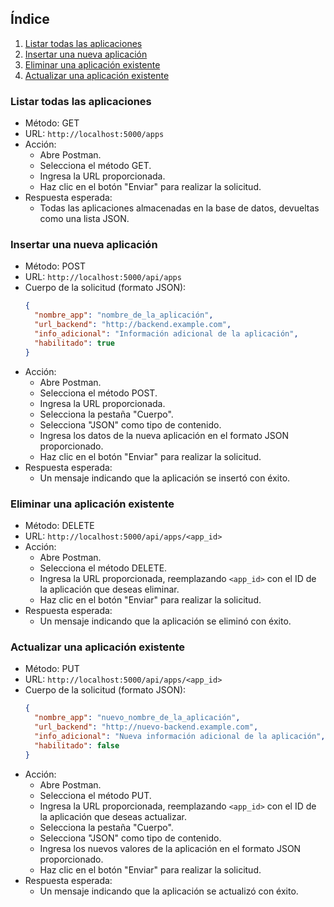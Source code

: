 ## Índice

1. [Listar todas las aplicaciones](#listar-todas-las-aplicaciones)
2. [Insertar una nueva aplicación](#insertar-una-nueva-aplicación)
3. [Eliminar una aplicación existente](#eliminar-una-aplicación-existente)
4. [Actualizar una aplicación existente](#actualizar-una-aplicación-existente)

### Listar todas las aplicaciones

- Método: GET
- URL: `http://localhost:5000/apps`
- Acción:
  - Abre Postman.
  - Selecciona el método GET.
  - Ingresa la URL proporcionada.
  - Haz clic en el botón "Enviar" para realizar la solicitud.
- Respuesta esperada:
  - Todas las aplicaciones almacenadas en la base de datos, devueltas como una lista JSON.

### Insertar una nueva aplicación

- Método: POST
- URL: `http://localhost:5000/api/apps`
- Cuerpo de la solicitud (formato JSON):
  ```json
  {
    "nombre_app": "nombre_de_la_aplicación",
    "url_backend": "http://backend.example.com",
    "info_adicional": "Información adicional de la aplicación",
    "habilitado": true
  }
  ```
- Acción:
  - Abre Postman.
  - Selecciona el método POST.
  - Ingresa la URL proporcionada.
  - Selecciona la pestaña "Cuerpo".
  - Selecciona "JSON" como tipo de contenido.
  - Ingresa los datos de la nueva aplicación en el formato JSON proporcionado.
  - Haz clic en el botón "Enviar" para realizar la solicitud.
- Respuesta esperada:
  - Un mensaje indicando que la aplicación se insertó con éxito.

### Eliminar una aplicación existente

- Método: DELETE
- URL: `http://localhost:5000/api/apps/<app_id>`
- Acción:
  - Abre Postman.
  - Selecciona el método DELETE.
  - Ingresa la URL proporcionada, reemplazando `<app_id>` con el ID de la aplicación que deseas eliminar.
  - Haz clic en el botón "Enviar" para realizar la solicitud.
- Respuesta esperada:
  - Un mensaje indicando que la aplicación se eliminó con éxito.

### Actualizar una aplicación existente

- Método: PUT
- URL: `http://localhost:5000/api/apps/<app_id>`
- Cuerpo de la solicitud (formato JSON):
  ```json
  {
    "nombre_app": "nuevo_nombre_de_la_aplicación",
    "url_backend": "http://nuevo-backend.example.com",
    "info_adicional": "Nueva información adicional de la aplicación",
    "habilitado": false
  }
  ```
- Acción:
  - Abre Postman.
  - Selecciona el método PUT.
  - Ingresa la URL proporcionada, reemplazando `<app_id>` con el ID de la aplicación que deseas actualizar.
  - Selecciona la pestaña "Cuerpo".
  - Selecciona "JSON" como tipo de contenido.
  - Ingresa los nuevos valores de la aplicación en el formato JSON proporcionado.
  - Haz clic en el botón "Enviar" para realizar la solicitud.
- Respuesta esperada:
  - Un mensaje indicando que la aplicación se actualizó con éxito.

